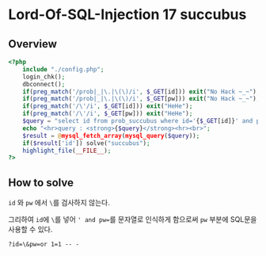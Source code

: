 # Lord-Of-SQL-Injection 17 succubus

## Overview

```php
<?php
    include "./config.php";
    login_chk();
    dbconnect();
    if(preg_match('/prob|_|\.|\(\)/i', $_GET[id])) exit("No Hack ~_~");
    if(preg_match('/prob|_|\.|\(\)/i', $_GET[pw])) exit("No Hack ~_~");
    if(preg_match('/\'/i', $_GET[id])) exit("HeHe");
    if(preg_match('/\'/i', $_GET[pw])) exit("HeHe");
    $query = "select id from prob_succubus where id='{$_GET[id]}' and pw='{$_GET[pw]}'";
    echo "<hr>query : <strong>{$query}</strong><hr><br>";
    $result = @mysql_fetch_array(mysql_query($query));
    if($result['id']) solve("succubus");
    highlight_file(__FILE__);
?>
```

## How to solve

`id` 와 `pw` 에서 `\`를 검사하지 않는다.

그리하여 `id`에 `\`를 넣어 `' and pw=`를 문자열로 인식하게 함으로써 `pw` 부분에 SQL문을 사용할 수 있다.

`?id=\&pw=or 1=1 -- -`